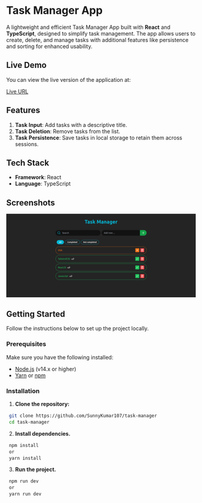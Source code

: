 # Task Manager App

A lightweight and efficient Task Manager App built with **React** and **TypeScript**, designed to simplify task management. The app allows users to create, delete, and manage tasks with additional features like persistence and sorting for enhanced usability.

## Live Demo

You can view the live version of the application at:

[Live URL](https://task-manager-107.netlify.app/)

## Features

1. **Task Input**: Add tasks with a descriptive title.
2. **Task Deletion**: Remove tasks from the list.
3. **Task Persistence**: Save tasks in local storage to retain them across sessions.

## Tech Stack

- **Framework**: React
- **Language**: TypeScript

## Screenshots

![User Management Interface](./public/taskmanagement-ss.png)

## Getting Started

Follow the instructions below to set up the project locally.

### Prerequisites

Make sure you have the following installed:

- [Node.js](https://nodejs.org/) (v14.x or higher)
- [Yarn](https://yarnpkg.com/) or [npm](https://www.npmjs.com/)

### Installation

1. **Clone the repository:**

```bash
 git clone https://github.com/SunnyKumar107/task-manager
 cd task-manager
```

2. **Install dependencies.**

```bash
 npm install
 or
 yarn install
```

3. **Run the project.**

```bash
 npm run dev
 or
 yarn run dev
```
